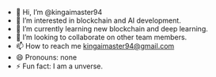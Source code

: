 - 👋 Hi, I’m @kingaimaster94
- 👀 I’m interested in blockchain and AI development.
- 🌱 I’m currently learning new blockchain and deep learning.
- 💞️ I’m looking to collaborate on other team members.
- 📫 How to reach me kingaimaster94@gmail.com
- 😄 Pronouns: none
- ⚡ Fun fact: I am a unverse.
